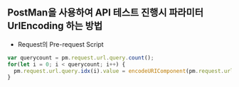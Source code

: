 ## PostMan을 사용하여 API 테스트 진행시 파라미터 UrlEncoding 하는 방법

- Request의 Pre-request Script
```javascript
var querycount = pm.request.url.query.count();
for(let i = 0; i < querycount; i++) {
  pm.request.url.query.idx(i).value = encodeURIComponent(pm.request.url.query.idx(i).value);
}
```
